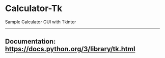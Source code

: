 # Calculator-Tk
Sample Calculator GUI with Tkinter



-----
## Documentation: https://docs.python.org/3/library/tk.html
